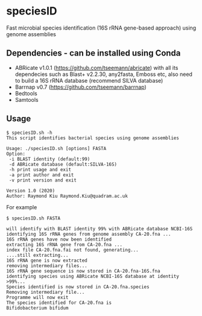 # speciesID
Fast microbial species identification (16S rRNA gene-based approach) using genome assemblies

## Dependencies - can be installed using Conda
* ABRicate v1.0.1 (https://github.com/tseemann/abricate) with all its dependecies such as Blast+ v2.2.30, any2fasta, Emboss etc, also  need to build a 16S rRNA database (recommend SILVA database)
* Barrnap v0.7 (https://github.com/tseemann/barrnap)
* Bedtools
* Samtools

## Usage
```
$ speciesID.sh -h
This script identifies bacterial species using genome assemblies

Usage: ./speciesID.sh [options] FASTA
Option:
 -i BLAST identity (default:99)
 -d ABRicate database (default:SILVA-16S)
 -h print usage and exit
 -a print author and exit
 -v print version and exit

Version 1.0 (2020)
Author: Raymond Kiu Raymond.Kiu@quadram.ac.uk
```
For example
```
$ speciesID.sh FASTA

will identify with BLAST identity 99% with ABRicate database NCBI-16S
identifying 16S rRNA genes from genome assembly CA-20.fna ...
16S rRNA genes have now been identified
extracting 16S rRNA gene from CA-20.fna ...
index file CA-20.fna.fai not found, generating...
....still extracting...
16S rRNA gene is now extracted
removing intermediary files...
16S rRNA gene sequence is now stored in CA-20.fna-16S.fna
identifying species using ABRicate NCBI-16S database at identity >99%...
Species identified is now stored in CA-20.fna.species
Removing intermediary file...
Programme will now exit
The species identified for CA-20.fna is 
Bifidobacterium bifidum
```
